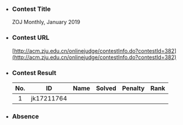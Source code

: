 * ### Contest Title
     ZOJ Monthly, January 2019
* ### Contest URL
    [http://acm.zju.edu.cn/onlinejudge/contestInfo.do?contestId=382](http://acm.zju.edu.cn/onlinejudge/contestInfo.do?contestId=382)
* ### Contest Result
    |No.    | ID | Name | Solved | Penalty | Rank |
    |:-:  |:-:|:-:|:-:|:-:|:-:|
    |1| jk17211764 |       |       |     | |
    

* ### Absence
     


